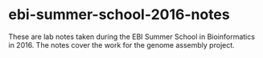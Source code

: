 # ebi-summer-school-2016-notes
These are lab notes taken during the EBI Summer School in Bioinformatics in 2016. The notes cover the work for the genome assembly project.
